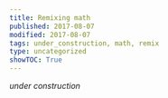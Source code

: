 ```yaml
---
title: Remixing math
published: 2017-08-07
modified: 2017-08-07
tags: under_construction, math, remix
type: uncategorized
showTOC: True
---
```




*under construction*



